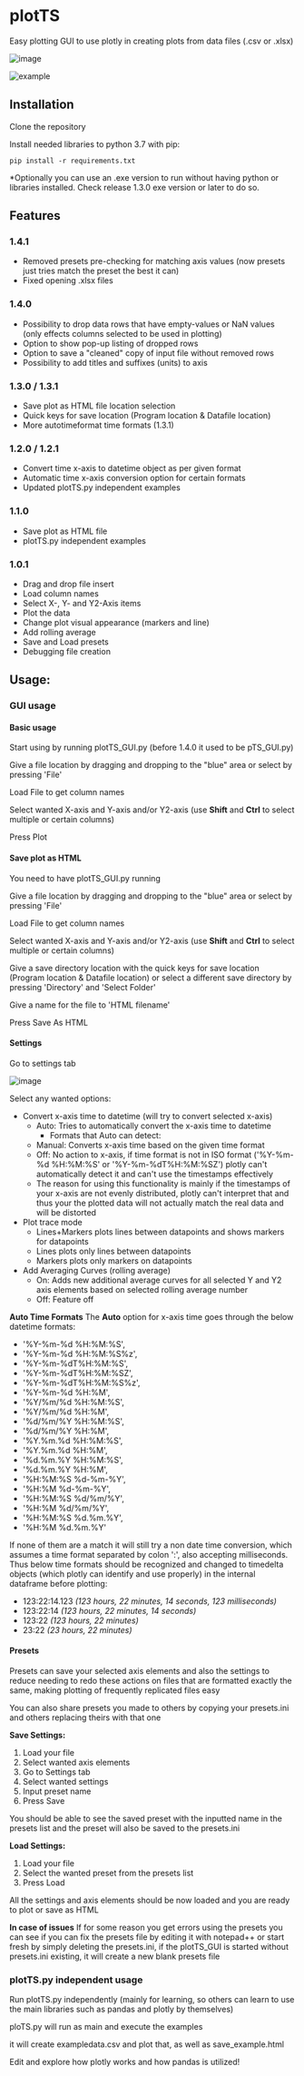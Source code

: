 # plotTS
Easy plotting GUI to use plotly in creating plots from data files (.csv or .xlsx)

![image](https://user-images.githubusercontent.com/55407190/77053852-9eb88780-69d7-11ea-8358-af7c35a03798.png)

![example](https://user-images.githubusercontent.com/55407190/71592026-417b0b80-2b37-11ea-97d3-f90072f71c21.png)

## Installation

Clone the repository

Install needed libraries to python 3.7 with pip: 

```
pip install -r requirements.txt
```
*Optionally you can use an .exe version to run without having python or libraries installed. Check release 1.3.0 exe version or later to do so.

## Features
### 1.4.1
- Removed presets pre-checking for matching axis values (now presets just tries match the preset the best it can)
- Fixed opening .xlsx files

### 1.4.0
- Possibility to drop data rows that have empty-values or NaN values (only effects columns selected to be used in plotting)
- Option to show pop-up listing of dropped rows
- Option to save a "cleaned" copy of input file without removed rows
- Possibility to add titles and suffixes (units) to axis

### 1.3.0 / 1.3.1
- Save plot as HTML file location selection
- Quick keys for save location (Program location & Datafile location)
- More autotimeformat time formats (1.3.1)

### 1.2.0 / 1.2.1
- Convert time x-axis to datetime object as per given format
- Automatic time x-axis conversion option for certain formats
- Updated plotTS.py independent examples

### 1.1.0
- Save plot as HTML file
- plotTS.py independent examples

### 1.0.1
- Drag and drop file insert
- Load column names
- Select X-, Y- and Y2-Axis items
- Plot the data
- Change plot visual appearance (markers and line)
- Add rolling average
- Save and Load presets
- Debugging file creation

## Usage:

### GUI usage

#### Basic usage
Start using by running plotTS_GUI.py (before 1.4.0 it used to be pTS_GUI.py)

Give a file location by dragging and dropping to the "blue" area or select by pressing 'File'

Load File to get column names

Select wanted X-axis and Y-axis and/or Y2-axis (use **Shift** and **Ctrl** to select multiple or certain columns)

Press Plot

#### Save plot as HTML
You need to have plotTS_GUI.py running

Give a file location by dragging and dropping to the "blue" area or select by pressing 'File'

Load File to get column names

Select wanted X-axis and Y-axis and/or Y2-axis (use **Shift** and **Ctrl** to select multiple or certain columns)

Give a save directory location with the quick keys for save location (Program location & Datafile location) or select a different save directory by pressing 'Directory' and 'Select Folder'

Give a name for the file to 'HTML filename'

Press Save As HTML

#### Settings
Go to settings tab

![image](https://user-images.githubusercontent.com/55407190/77054059-ed662180-69d7-11ea-849f-6b032386eafc.png)

Select any wanted options:
- Convert x-axis time to datetime (will try to convert selected x-axis)
  - Auto: Tries to automatically convert the x-axis time to datetime
    - Formats that Auto can detect:
  - Manual: Converts x-axis time based on the given time format
  - Off: No action to x-axis, if time format is not in ISO format ('%Y-%m-%d %H:%M:%S' or '%Y-%m-%dT%H:%M:%SZ') plotly can't automatically detect it and can't use the timestamps effectively
  - The reason for using this functionality is mainly if the timestamps of your x-axis are not evenly distributed, plotly can't interpret that and thus your the plotted  data will not actually match the real data and will be distorted 
- Plot trace mode
  - Lines+Markers plots lines between datapoints and shows markers for datapoints
  - Lines plots only lines between datapoints
  - Markers plots only markers on datapoints
- Add Averaging Curves (rolling average)
  - On: Adds new additional average curves for all selected Y and Y2 axis elements based on selected rolling average number
  - Off: Feature off

**Auto Time Formats**
The **Auto** option for x-axis time goes through the below datetime formats:
- '%Y-%m-%d %H:%M:%S',
- '%Y-%m-%d %H:%M:%S%z',
- '%Y-%m-%dT%H:%M:%S',
- '%Y-%m-%dT%H:%M:%SZ',
- '%Y-%m-%dT%H:%M:%S%z',
- '%Y-%m-%d %H:%M',
- '%Y/%m/%d %H:%M:%S',
- '%Y/%m/%d %H:%M',
- '%d/%m/%Y %H:%M:%S',
- '%d/%m/%Y %H:%M',
- '%Y.%m.%d %H:%M:%S',
- '%Y.%m.%d %H:%M',
- '%d.%m.%Y %H:%M:%S',
- '%d.%m.%Y %H:%M',
- '%H:%M:%S %d-%m-%Y',
- '%H:%M %d-%m-%Y',
- '%H:%M:%S %d/%m/%Y',
- '%H:%M %d/%m/%Y',
- '%H:%M:%S %d.%m.%Y',
- '%H:%M %d.%m.%Y'

If none of them are a match it will still try a non date time conversion, which assumes a time format separated by colon ':', also accepting milliseconds. Thus below time formats should be recognized and changed to timedelta objects (which plotly can identify and use properly) in the internal dataframe before plotting:
- 123:22:14.123 *(123 hours, 22 minutes, 14 seconds, 123 milliseconds)*
- 123:22:14 *(123 hours, 22 minutes, 14 seconds)*
- 123:22 *(123 hours, 22 minutes)*
- 23:22 *(23 hours, 22 minutes)*



#### Presets
Presets can save your selected axis elements and also the settings to reduce needing to redo these actions on files that are formatted exactly the same, making plotting of frequently replicated files easy

You can also share presets you made to others by copying your presets.ini and others replacing theirs with that one

**Save Settings:**
1. Load your file
2. Select wanted axis elements
3. Go to Settings tab
4. Select wanted settings
5. Input preset name
6. Press Save

You should be able to see the saved preset with the inputted name in the presets list and the preset will also be saved to the presets.ini

**Load Settings:**
1. Load your file
2. Select the wanted preset from the presets list
3. Press Load

All the settings and axis elements should be now loaded and you are ready to plot or save as HTML

**In case of issues**
If for some reason you get errors using the presets you can see if you can fix the presets file by editing it with notepad++ or start fresh by simply deleting the presets.ini, if the plotTS_GUI is started without presets.ini existing, it will create a new blank presets file

### plotTS.py independent usage
Run plotTS.py independently (mainly for learning, so others can learn to use the main libraries such as pandas and plotly by themselves)

ploTS.py will run as main and execute the examples

it will create exampledata.csv and plot that, as well as save_example.html

Edit and explore how plotly works and how pandas is utilized!


